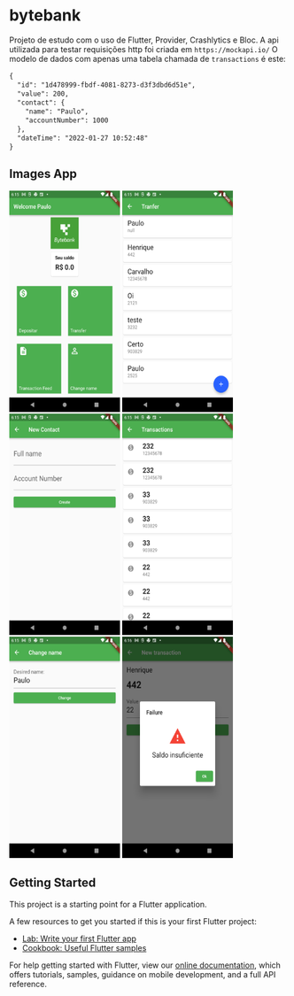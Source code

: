 # bytebank

Projeto de estudo com o uso de Flutter, Provider, Crashlytics e Bloc.
A api utilizada para testar requisições http foi criada em ```https://mockapi.io/```
O modelo de dados com apenas uma tabela chamada de ```transactions``` é este:
```
{
  "id": "1d478999-fbdf-4081-8273-d3f3dbd6d51e",
  "value": 200,
  "contact": {
    "name": "Paulo",
    "accountNumber": 1000
  },
  "dateTime": "2022-01-27 10:52:48"
}
```

## Images App

<p float="left">
<img src="https://github.com/paulowolking/bloc_flutter/blob/main/images_app/Screenshot_1644614383.png" width="200" height="400" />
<img src="https://github.com/paulowolking/bloc_flutter/blob/main/images_app/Screenshot_1644614391.png" width="200" height="400" />
<img src="https://github.com/paulowolking/bloc_flutter/blob/main/images_app/Screenshot_1644614394.png" width="200" height="400" />
<img src="https://github.com/paulowolking/bloc_flutter/blob/main/images_app/Screenshot_1644614401.png" width="200" height="400" />
<img src="https://github.com/paulowolking/bloc_flutter/blob/main/images_app/Screenshot_1644614405.png" width="200" height="400" />
<img src="https://github.com/paulowolking/bloc_flutter/blob/main/images_app/Screenshot_1644614426.png" width="200" height="400" />
</p>

## Getting Started

This project is a starting point for a Flutter application.

A few resources to get you started if this is your first Flutter project:

- [Lab: Write your first Flutter app](https://flutter.dev/docs/get-started/codelab)
- [Cookbook: Useful Flutter samples](https://flutter.dev/docs/cookbook)

For help getting started with Flutter, view our
[online documentation](https://flutter.dev/docs), which offers tutorials,
samples, guidance on mobile development, and a full API reference.
